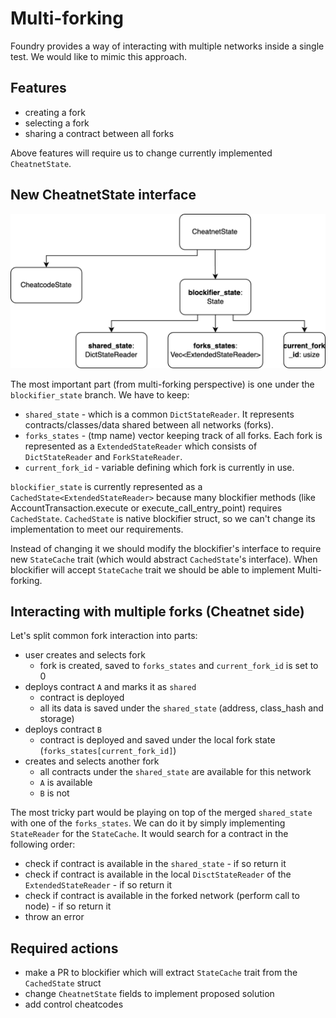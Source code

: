 # Multi-forking

Foundry provides a way of interacting with multiple networks inside a single test. We would like to mimic this approach.

## Features

- creating a fork
- selecting a fork
- sharing a contract between all forks

Above features will require us to change currently implemented `CheatnetState`.

## New CheatnetState interface

![New CheatnetState interface](./new_CheatnetState_interface.png)

The most important part (from multi-forking perspective) is one under the `blockifier_state` branch.
We have to keep:
- `shared_state` - which is a common `DictStateReader`. It represents contracts/classes/data shared between all networks (forks).
- `forks_states` - (tmp name) vector keeping track of all forks. Each fork is represented as a `ExtendedStateReader`
which consists of `DictStateReader` and `ForkStateReader`. 
- `current_fork_id` - variable defining which fork is currently in use.

`blockifier_state` is currently represented as a `CachedState<ExtendedStateReader>` because many blockifier methods 
(like AccountTransaction.execute or execute_call_entry_point) requires `CachedState`.
`CachedState` is native blockifier struct, so we can't change its implementation to meet our requirements.

Instead of changing it we should modify the blockifier's interface to require new `StateCache` trait (which would abstract `CachedState`'s interface).
When blockifier will accept `StateCache` trait we should be able to implement Multi-forking.

## Interacting with multiple forks (Cheatnet side)

Let's split common fork interaction into parts:

- user creates and selects fork
  - fork is created, saved to `forks_states` and `current_fork_id` is set to 0
- deploys contract `A` and marks it as `shared`
  - contract is deployed
  - all its data is saved under the `shared_state` (address, class_hash and storage)
- deploys contract `B`
  - contract is deployed and saved under the local fork state (`forks_states[current_fork_id]`)
- creates and selects another fork
  - all contracts under the `shared_state` are available for this network
  - `A` is available
  - `B` is not

The most tricky part would be playing on top of the merged `shared_state` with one of the `forks_states`. We can do it
by simply implementing `StateReader` for the `StateCache`. It would search for a contract in the following order:

- check if contract is available in the `shared_state` - if so return it
- check if contract is available in the local `DisctStateReader` of the `ExtendedStateReader` - if so return it
- check if contract is available in the forked network (perform call to node) - if so return it
- throw an error

## Required actions

- make a PR to blockifier which will extract `StateCache` trait from the `CachedState` struct
- change `CheatnetState` fields to implement proposed solution
- add control cheatcodes
